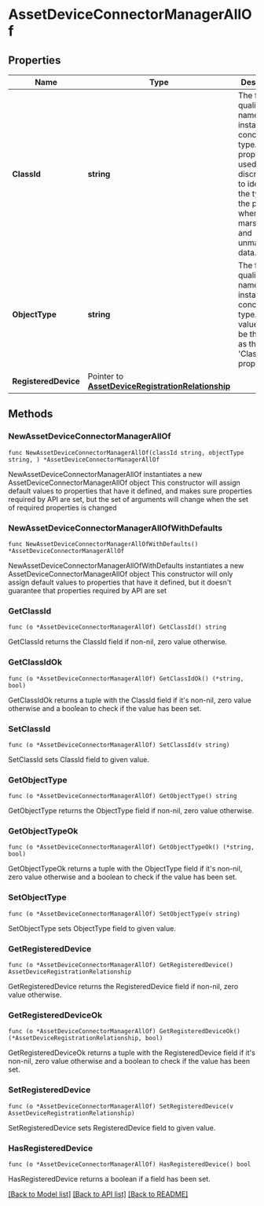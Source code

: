 # AssetDeviceConnectorManagerAllOf

## Properties

Name | Type | Description | Notes
------------ | ------------- | ------------- | -------------
**ClassId** | **string** | The fully-qualified name of the instantiated, concrete type. This property is used as a discriminator to identify the type of the payload when marshaling and unmarshaling data. | [default to "asset.DeviceConnectorManager"]
**ObjectType** | **string** | The fully-qualified name of the instantiated, concrete type. The value should be the same as the &#39;ClassId&#39; property. | [default to "asset.DeviceConnectorManager"]
**RegisteredDevice** | Pointer to [**AssetDeviceRegistrationRelationship**](asset.DeviceRegistration.Relationship.md) |  | [optional] 

## Methods

### NewAssetDeviceConnectorManagerAllOf

`func NewAssetDeviceConnectorManagerAllOf(classId string, objectType string, ) *AssetDeviceConnectorManagerAllOf`

NewAssetDeviceConnectorManagerAllOf instantiates a new AssetDeviceConnectorManagerAllOf object
This constructor will assign default values to properties that have it defined,
and makes sure properties required by API are set, but the set of arguments
will change when the set of required properties is changed

### NewAssetDeviceConnectorManagerAllOfWithDefaults

`func NewAssetDeviceConnectorManagerAllOfWithDefaults() *AssetDeviceConnectorManagerAllOf`

NewAssetDeviceConnectorManagerAllOfWithDefaults instantiates a new AssetDeviceConnectorManagerAllOf object
This constructor will only assign default values to properties that have it defined,
but it doesn't guarantee that properties required by API are set

### GetClassId

`func (o *AssetDeviceConnectorManagerAllOf) GetClassId() string`

GetClassId returns the ClassId field if non-nil, zero value otherwise.

### GetClassIdOk

`func (o *AssetDeviceConnectorManagerAllOf) GetClassIdOk() (*string, bool)`

GetClassIdOk returns a tuple with the ClassId field if it's non-nil, zero value otherwise
and a boolean to check if the value has been set.

### SetClassId

`func (o *AssetDeviceConnectorManagerAllOf) SetClassId(v string)`

SetClassId sets ClassId field to given value.


### GetObjectType

`func (o *AssetDeviceConnectorManagerAllOf) GetObjectType() string`

GetObjectType returns the ObjectType field if non-nil, zero value otherwise.

### GetObjectTypeOk

`func (o *AssetDeviceConnectorManagerAllOf) GetObjectTypeOk() (*string, bool)`

GetObjectTypeOk returns a tuple with the ObjectType field if it's non-nil, zero value otherwise
and a boolean to check if the value has been set.

### SetObjectType

`func (o *AssetDeviceConnectorManagerAllOf) SetObjectType(v string)`

SetObjectType sets ObjectType field to given value.


### GetRegisteredDevice

`func (o *AssetDeviceConnectorManagerAllOf) GetRegisteredDevice() AssetDeviceRegistrationRelationship`

GetRegisteredDevice returns the RegisteredDevice field if non-nil, zero value otherwise.

### GetRegisteredDeviceOk

`func (o *AssetDeviceConnectorManagerAllOf) GetRegisteredDeviceOk() (*AssetDeviceRegistrationRelationship, bool)`

GetRegisteredDeviceOk returns a tuple with the RegisteredDevice field if it's non-nil, zero value otherwise
and a boolean to check if the value has been set.

### SetRegisteredDevice

`func (o *AssetDeviceConnectorManagerAllOf) SetRegisteredDevice(v AssetDeviceRegistrationRelationship)`

SetRegisteredDevice sets RegisteredDevice field to given value.

### HasRegisteredDevice

`func (o *AssetDeviceConnectorManagerAllOf) HasRegisteredDevice() bool`

HasRegisteredDevice returns a boolean if a field has been set.


[[Back to Model list]](../README.md#documentation-for-models) [[Back to API list]](../README.md#documentation-for-api-endpoints) [[Back to README]](../README.md)


